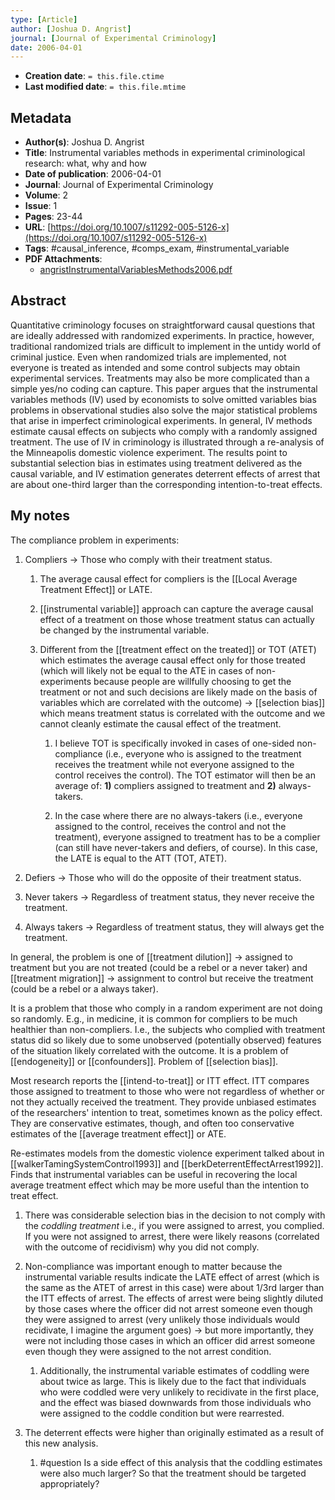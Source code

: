 ```yaml
---
type: [Article]
author: [Joshua D. Angrist]
journal: [Journal of Experimental Criminology]
date: 2006-04-01
---
```


* **Creation date**: `= this.file.ctime`
* **Last modified date**: `= this.file.mtime`

## Metadata

* **Author(s)**: Joshua D. Angrist
* **Title**: Instrumental variables methods in experimental criminological research: what, why and how
* **Date of publication**: 2006-04-01
* **Journal**: Journal of Experimental Criminology
* **Volume**: 2
* **Issue**: 1
* **Pages**: 23-44
* **URL**: [https://doi.org/10.1007/s11292-005-5126-x](https://doi.org/10.1007/s11292-005-5126-x)
* **Tags**: #causal_inference, #comps_exam, #instrumental_variable
* **PDF Attachments**:
  * [angristInstrumentalVariablesMethods2006.pdf](zotero://open-pdf/library/items/DGCKZI27)

## Abstract

Quantitative criminology focuses on straightforward causal questions that are ideally addressed with randomized experiments. In practice, however, traditional randomized trials are difficult to implement in the untidy world of criminal justice. Even when randomized trials are implemented, not everyone is treated as intended and some control subjects may obtain experimental services. Treatments may also be more complicated than a simple yes/no coding can capture. This paper argues that the instrumental variables methods (IV) used by economists to solve omitted variables bias problems in observational studies also solve the major statistical problems that arise in imperfect criminological experiments. In general, IV methods estimate causal effects on subjects who comply with a randomly assigned treatment. The use of IV in criminology is illustrated through a re-analysis of the Minneapolis domestic violence experiment. The results point to substantial selection bias in estimates using treatment delivered as the causal variable, and IV estimation generates deterrent effects of arrest that are about one-third larger than the corresponding intention-to-treat effects.

## My notes

The compliance problem in experiments:

1. Compliers -> Those who comply with their treatment status.
	1. The average causal effect for compliers is the [[Local Average Treatment Effect]] or LATE.
	   
	2. [[instrumental variable]] approach can capture the average causal effect of a treatment on those whose treatment status can actually be changed by the instrumental variable.
	   
	3. Different from the [[treatment effect on the treated]] or TOT (ATET) which estimates the average causal effect only for those treated (which will likely not be equal to the ATE in cases of non-experiments because people are willfully choosing to get the treatment or not and such decisions are likely made on the basis of variables which are correlated with the outcome) -> [[selection bias]] which means treatment status is correlated with the outcome and we cannot cleanly estimate the causal effect of the treatment.
	   
		1. I believe TOT is specifically invoked in cases of one-sided non-compliance (i.e., everyone who is assigned to the treatment receives the treatment while not everyone assigned to the control receives the control). The TOT estimator will then be an average of: **1)** compliers assigned to treatment and **2)** always-takers.
		   
		2. In the case where there are no always-takers (i.e., everyone assigned to the control, receives the control and not the treatment), everyone assigned to treatment has to be a complier (can still have never-takers and defiers, of course). In this case, the LATE is equal to the ATT (TOT, ATET). 
	   
2. Defiers -> Those who will do the opposite of their treatment status.
3. Never takers -> Regardless of treatment status, they never receive the treatment.
4. Always takers -> Regardless of treatment status, they will always get the treatment.

In general, the problem is one of [[treatment dilution]] -> assigned to treatment but you are not treated (could be a rebel or a never taker) and [[treatment migration]] -> assignment to control but receive the treatment (could be a rebel or a always taker).

It is a problem that those who comply in a random experiment are not doing so randomly. E.g., in medicine, it is common for compliers to be much healthier than non-compliers. I.e., the subjects who complied with treatment status did so likely due to some unobserved (potentially observed) features of the situation likely correlated with the outcome. It is a problem of [[endogeneity]] or [[confounders]]. Problem of [[selection bias]].

Most research reports the [[intend-to-treat]] or ITT effect. ITT compares those assigned to treatment to those who were not regardless of whether or not they actually received the treatment. They provide unbiased estimates of the researchers' intention to treat, sometimes known as the policy effect. They are conservative estimates, though, and often too conservative estimates of the [[average treatment effect]] or ATE.

Re-estimates models from the domestic violence experiment talked about in [[walkerTamingSystemControl1993]] and [[berkDeterrentEffectArrest1992]]. Finds that instrumental variables can be useful in recovering the local average treatment effect which may be more useful than the intention to treat effect. 

1. There was considerable selection bias in the decision to not comply with the *coddling treatment* i.e., if you were assigned to arrest, you complied. If you were not assigned to arrest, there were likely reasons (correlated with the outcome of recidivism) why you did not comply.
   
2. Non-compliance was important enough to matter because the instrumental variable results indicate the LATE effect of arrest (which is the same as the ATET of arrest in this case) were about 1/3rd larger than the ITT effects of arrest. The effects of arrest were being slightly diluted by those cases where the officer did not arrest someone even though they were assigned to arrest (very unlikely those individuals would recidivate, I imagine the argument goes) -> but more importantly, they were not including those cases in which an officer did arrest someone even though they were assigned to the not arrest condition.
   
	1. Additionally, the instrumental variable estimates of coddling were about twice as large. This is likely due to the fact that individuals who were coddled were very unlikely to recidivate in the first place, and the effect was biased downwards from those individuals who were assigned to the coddle condition but were rearrested.
	   
3. The deterrent effects were higher than originally estimated as a result of this new analysis.
	1. #question Is a side effect of this analysis that the coddling estimates were also much larger? So that the treatment should be targeted appropriately?